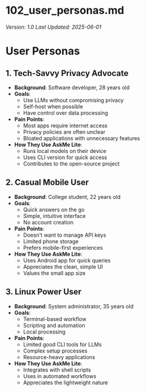 # 102_user_personas.md

_Version: 1.0_
_Last Updated: 2025-06-01_

# User Personas

## 1. Tech-Savvy Privacy Advocate
- **Background**: Software developer, 28 years old
- **Goals**:
  - Use LLMs without compromising privacy
  - Self-host when possible
  - Have control over data processing
- **Pain Points**:
  - Most apps require internet access
  - Privacy policies are often unclear
  - Bloated applications with unnecessary features
- **How They Use AskMe Lite**:
  - Runs local models on their device
  - Uses CLI version for quick access
  - Contributes to the open-source project

## 2. Casual Mobile User
- **Background**: College student, 22 years old
- **Goals**:
  - Quick answers on the go
  - Simple, intuitive interface
  - No account creation
- **Pain Points**:
  - Doesn't want to manage API keys
  - Limited phone storage
  - Prefers mobile-first experiences
- **How They Use AskMe Lite**:
  - Uses Android app for quick queries
  - Appreciates the clean, simple UI
  - Values the small app size

## 3. Linux Power User
- **Background**: System administrator, 35 years old
- **Goals**:
  - Terminal-based workflow
  - Scripting and automation
  - Local processing
- **Pain Points**:
  - Limited good CLI tools for LLMs
  - Complex setup processes
  - Resource-heavy applications
- **How They Use AskMe Lite**:
  - Integrates with shell scripts
  - Uses in automated workflows
  - Appreciates the lightweight nature
